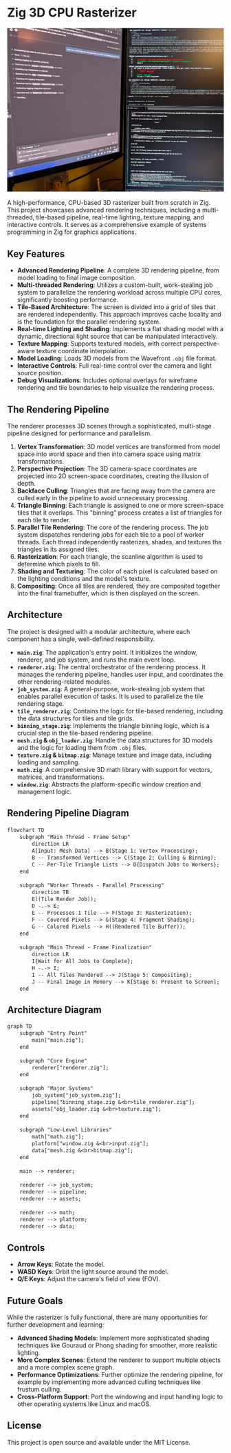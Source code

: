 # Zig 3D CPU Rasterizer

![Vibecoding](vibecoding.jpg)

A high-performance, CPU-based 3D rasterizer built from scratch in Zig. This project showcases advanced rendering techniques, including a multi-threaded, tile-based pipeline, real-time lighting, texture mapping, and interactive controls. It serves as a comprehensive example of systems programming in Zig for graphics applications.

## Key Features

*   **Advanced Rendering Pipeline**: A complete 3D rendering pipeline, from model loading to final image composition.
*   **Multi-threaded Rendering**: Utilizes a custom-built, work-stealing job system to parallelize the rendering workload across multiple CPU cores, significantly boosting performance.
*   **Tile-Based Architecture**: The screen is divided into a grid of tiles that are rendered independently. This approach improves cache locality and is the foundation for the parallel rendering system.
*   **Real-time Lighting and Shading**: Implements a flat shading model with a dynamic, directional light source that can be manipulated interactively.
*   **Texture Mapping**: Supports textured models, with correct perspective-aware texture coordinate interpolation.
*   **Model Loading**: Loads 3D models from the Wavefront `.obj` file format.
*   **Interactive Controls**: Full real-time control over the camera and light source position.
*   **Debug Visualizations**: Includes optional overlays for wireframe rendering and tile boundaries to help visualize the rendering process.

## The Rendering Pipeline

The renderer processes 3D scenes through a sophisticated, multi-stage pipeline designed for performance and parallelism.

1.  **Vertex Transformation**: 3D model vertices are transformed from model space into world space and then into camera space using matrix transformations.
2.  **Perspective Projection**: The 3D camera-space coordinates are projected into 2D screen-space coordinates, creating the illusion of depth.
3.  **Backface Culling**: Triangles that are facing away from the camera are culled early in the pipeline to avoid unnecessary processing.
4.  **Triangle Binning**: Each triangle is assigned to one or more screen-space tiles that it overlaps. This "binning" process creates a list of triangles for each tile to render.
5.  **Parallel Tile Rendering**: The core of the rendering process. The job system dispatches rendering jobs for each tile to a pool of worker threads. Each thread independently rasterizes, shades, and textures the triangles in its assigned tiles.
6.  **Rasterization**: For each triangle, the scanline algorithm is used to determine which pixels to fill.
7.  **Shading and Texturing**: The color of each pixel is calculated based on the lighting conditions and the model's texture.
8.  **Compositing**: Once all tiles are rendered, they are composited together into the final framebuffer, which is then displayed on the screen.

## Architecture

The project is designed with a modular architecture, where each component has a single, well-defined responsibility.

*   **`main.zig`**: The application's entry point. It initializes the window, renderer, and job system, and runs the main event loop.
*   **`renderer.zig`**: The central orchestrator of the rendering process. It manages the rendering pipeline, handles user input, and coordinates the other rendering-related modules.
*   **`job_system.zig`**: A general-purpose, work-stealing job system that enables parallel execution of tasks. It is used to parallelize the tile rendering stage.
*   **`tile_renderer.zig`**: Contains the logic for tile-based rendering, including the data structures for tiles and tile grids.
*   **`binning_stage.zig`**: Implements the triangle binning logic, which is a crucial step in the tile-based rendering pipeline.
*   **`mesh.zig` & `obj_loader.zig`**: Handle the data structures for 3D models and the logic for loading them from `.obj` files.
*   **`texture.zig` & `bitmap.zig`**: Manage texture and image data, including loading and sampling.
*   **`math.zig`**: A comprehensive 3D math library with support for vectors, matrices, and transformations.
*   **`window.zig`**: Abstracts the platform-specific window creation and management logic.

## Rendering Pipeline Diagram

```mermaid
flowchart TD
    subgraph "Main Thread - Frame Setup"
        direction LR
        A[Input: Mesh Data] --> B(Stage 1: Vertex Processing);
        B -- Transformed Vertices --> C(Stage 2: Culling & Binning);
        C -- Per-Tile Triangle Lists --> D{Dispatch Jobs to Workers};
    end

    subgraph "Worker Threads - Parallel Processing"
        direction TB
        E((Tile Render Job));
        D -.-> E;
        E -- Processes 1 Tile --> F(Stage 3: Rasterization);
        F -- Covered Pixels --> G(Stage 4: Fragment Shading);
        G -- Colored Pixels --> H((Rendered Tile Buffer));
    end

    subgraph "Main Thread - Frame Finalization"
        direction LR
        I{Wait for All Jobs to Complete};
        H -.-> I;
        I -- All Tiles Rendered --> J(Stage 5: Compositing);
        J -- Final Image in Memory --> K[Stage 6: Present to Screen];
    end
```

## Architecture Diagram

```mermaid
graph TD
    subgraph "Entry Point"
        main["main.zig"];
    end

    subgraph "Core Engine"
        renderer["renderer.zig"];
    end

    subgraph "Major Systems"
        job_system["job_system.zig"];
        pipeline["binning_stage.zig &<br>tile_renderer.zig"];
        assets["obj_loader.zig &<br>texture.zig"];
    end

    subgraph "Low-Level Libraries"
        math["math.zig"];
        platform["window.zig &<br>input.zig"];
        data["mesh.zig &<br>bitmap.zig"];
    end

    main --> renderer;
    
    renderer --> job_system;
    renderer --> pipeline;
    renderer --> assets;
    
    renderer --> math;
    renderer --> platform;
    renderer --> data;
```

## Controls

*   **Arrow Keys**: Rotate the model.
*   **WASD Keys**: Orbit the light source around the model.
*   **Q/E Keys**: Adjust the camera's field of view (FOV).

## Future Goals

While the rasterizer is fully functional, there are many opportunities for further development and learning:

*   **Advanced Shading Models**: Implement more sophisticated shading techniques like Gouraud or Phong shading for smoother, more realistic lighting.
*   **More Complex Scenes**: Extend the renderer to support multiple objects and a more complex scene graph.
*   **Performance Optimizations**: Further optimize the rendering pipeline, for example by implementing more advanced culling techniques like frustum culling.
*   **Cross-Platform Support**: Port the windowing and input handling logic to other operating systems like Linux and macOS.

## License

This project is open source and available under the MIT License.